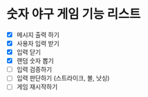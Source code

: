 # 숫자 야구 게임 기능 리스트

- [x] 메시지 출력 하기
- [x] 사용자 입력 받기
- [x] 입력 닫기
- [x] 랜덤 숫자 뽑기
- [ ] 입력 검증하기
- [ ] 입력 판단하기 (스트라이크, 볼, 낫싱)
- [ ] 게임 재시작하기
